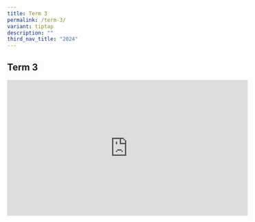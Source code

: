 ```yaml
---
title: Term 3
permalink: /term-3/
variant: tiptap
description: ""
third_nav_title: "2024"
---
```

<h2>Term 3</h2>
<p></p>
<div class="iframe-wrapper">
<iframe height="315" width="560" allowfullscreen="true" frameborder="0" src="https://www.youtube.com/embed/qtNzHLyNqTk?si=EkMU9whZ5j_cODCo"></iframe>
</div>
<p></p>